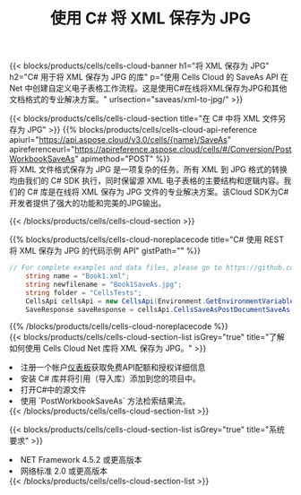 ﻿---
title: 使用 C# 将 XML 保存为 JPG
description: 利用Aspose.Cells Cloud SDK for C#将XML格式文件保存为JPG格式文件。
kwords: Excel, Save XML as JPG, REST, C#
howto: How to save XML as JPG using Aspose.Cells Cloud C# library.
---
{{< blocks/products/cells/cells-cloud-banner h1="将 XML 保存为 JPG" h2="C# 用于将 XML 保存为 JPG 的库" p="使用 Cells Cloud 的 SaveAs API 在 Net 中创建自定义电子表格工作流程。这是使用C#在线将XML保存为JPG和其他文档格式的专业解决方案。" urlsection="saveas/xml-to-jpg/" >}}

{{< blocks/products/cells/cells-cloud-section title="在 C# 中将 XML 文件另存为 JPG" >}}
{{% blocks/products/cells/cells-cloud-api-reference apiurl="https://api.aspose.cloud/v3.0/cells/{name}/SaveAs" apireferenceurl="https://apireference.aspose.cloud/cells/#/Conversion/PostWorkbookSaveAs" apimethod="POST" %}}
<br/>
将 XML 文件格式保存为 JPG 是一项复杂的任务。所有 XML 到 JPG 格式的转换均由我们的 C# SDK 执行，同时保留源 XML 电子表格的主要结构和逻辑内容。我们的 C# 库是在线将 XML 保存为 JPG 文件的专业解决方案。该Cloud SDK为C#开发者提供了强大的功能和完美的JPG输出。

{{< /blocks/products/cells/cells-cloud-section >}}

{{% blocks/products/cells/cells-cloud-noreplacecode title="C# 使用 REST 将 XML 保存为 JPG 的代码示例 API" gistPath="" %}}
  
```cs
// For complete examples and data files, please go to https://github.com/aspose-cells-cloud/aspose-cells-cloud-dotnet/
    string name = "Book1.xml";
    string newfilename = "Book1SaveAs.jpg";
    string folder = "CellsTests";
    CellsApi cellsApi = new CellsApi(Environment.GetEnvironmentVariable("ProductClientId"), Environment.GetEnvironmentVariable("ProductClientSecret"));
    SaveResponse saveResponse = cellsApi.CellsSaveAsPostDocumentSaveAs(name, null, newfilename, null,null,folder);
```
  
{{% /blocks/products/cells/cells-cloud-noreplacecode %}}
<br/>
{{< blocks/products/cells/cells-cloud-section-list isGrey="true" title="了解如何使用 Cells Cloud Net 库将 XML 保存为 JPG。" >}}
<li>注册一个帐户<a href="https://dashboard.aspose.cloud/">仪表板</a>获取免费API配额和授权详细信息</li>
<li>安装 C# 库并将引用（导入库）添加到您的项目中。</li>
<li>打开C#中的源文件</li>
<li>使用 `PostWorkbookSaveAs` 方法检索结果流。</li>
{{< /blocks/products/cells/cells-cloud-section-list >}}

{{< blocks/products/cells/cells-cloud-section-list isGrey="true" title="系统要求" >}}
<li>NET Framework 4.5.2 或更高版本</li>
<li>网络标准 2.0 或更高版本</li>
{{< /blocks/products/cells/cells-cloud-section-list >}}

